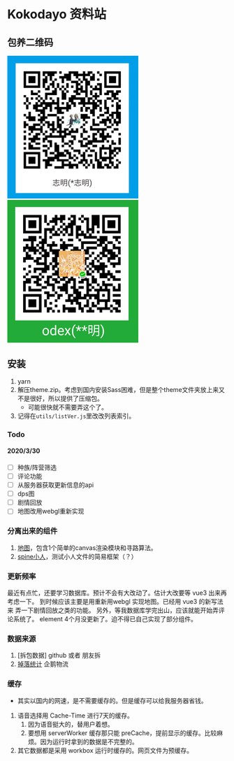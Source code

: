 # Kokodayo 资料站

## 包养二维码
   <img src="./assets/zfb.reszie.png" width = "300" alt="图片名称" />
   <img src="./assets/wx.reszie.png" width = "300" alt="图片名称" />

## 安装

1. yarn 
2. 解压theme.zip。考虑到国内安装Sass困难，但是整个theme文件夹放上来又不是很好，所以提供了压缩包。
   - 可能很快就不需要弄这个了。
3. 记得在```utils/listVer.js```里改改列表索引。


### Todo

#### 2020/3/30
- [ ] 种族/阵营筛选
- [ ] 评论功能
- [ ] 从服务器获取更新信息的api
- [ ] dps图
- [ ] 剧情回放
- [ ] 地图改用webgl重新实现

### 分离出来的组件
   1. [地图](https://github.com/odex21/SomeMapTest)，包含1个简单的canvas渲染模块和寻路算法。
   2. [spine小人](https://github.com/odex21/ArkSpineTest)，测试小人文件的简易框架（？）

### 更新频率
   最近有点忙，还要学习数据库。预计不会有大改动了。估计大改要等 vue3 出来再考虑一下。
   到时候应该主要是用重新用webgl 实现地图。已经用 vue3 的新写法来 弄一下剧情回放之类的功能。
   另外，等我数据库学完出山，应该就能开始弄评论系统了。
   element 4个月没更新了。迫不得已自己实现了部分组件。


### 数据来源

1. [拆包数据] github 或者 朋友拆
2. [掉落统计](https://penguin-stats.io/) 企鹅物流

### 缓存

- 其实以国内的网速，是不需要缓存的。但是缓存可以给我服务器省钱。
 
1. 语音选择用 Cache-Time 进行7天的缓存。
   1. 因为语音挺大的，替用户着想。
   2. 要想用 serverWorker 缓存那只能 preCache，提前显示的缓存。比较麻烦。因为运行时拿到的数据是不完整的。
2. 其它数据都是采用 workbox 运行时缓存的。网页文件为预缓存。
